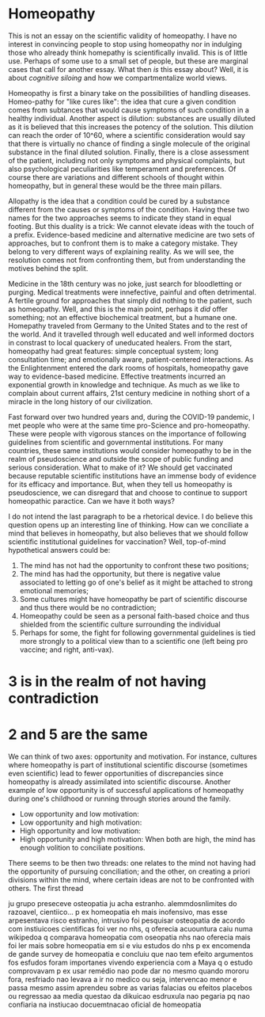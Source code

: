 # Homeopathy

This is not an essay on the scientific validity of homeopathy. I have no interest in convincing people to stop using homeopathy nor in indulging those who already think homepathy is scientifically invalid. This is of little use. Perhaps of some use to a small set of people, but these are marginal cases that call for another essay. What then _is_ this essay about? Well, it is about _cognitive siloing_ and how we compartmentalize world views. 

Homeopathy is first a binary take on the possibilities of handling diseases. Homeo-pathy for "like cures like": the idea that cure a given condition comes from subtances that would cause symptoms of such condition in a healthy individual. Another aspect is dilution: substances are usually diluted as it is believed that this increases the potency of the solution. This dilution can reach the order of 10^60, where a scientific consideration would say that there is virtually no chance of finding a single molecule of the original substance in the final diluted solution. Finally, there is a close assessment of the patient, including not only symptoms and physical complaints, but also psychological peculiarities like temperament and preferences. Of course there are variations and different schools of thought within homeopathy, but in general these would be the three main pillars.

Allopathy is the idea that a condition could be cured by a substance different from the causes or symptoms of the condition. Having these two names for the two approaches seems to indicate they stand in equal footing. But this duality is a trick: We cannot elevate ideas with the touch of a prefix. Evidence-based medicine and alternative medicine are two sets of approaches, but to confront them is to make a category mistake. They belong to very different ways of explaining reality. As we will see, the resolution comes not from confronting them, but from understanding the motives behind the split. 

Medicine in the 18th century was no joke, just search for bloodletting or purging. Medical treatments were innefective, painful and often detrimental. A fertile ground for approaches that simply did nothing to the patient, such as homeopathy. Well, and this is the main point, perhaps it _did_ offer something; not an effective biochemical treatment, but a humane one. Homepathy traveled from Germany to the United States and to the rest of the world. And it travelled through well educated and well informed doctors in constrast to local quackery of uneducated healers. From the start, homeopathy had great features: simple conceptual system; long consultation time; and emotionally aware, patient-centered interactions. As the Enlightenment entered the dark rooms of hospitals, homeopathy gave way to evidence-based medicine. Effective treatments incurred an exponential growth in knowledge and technique. As much as we like  to complain about current affairs, 21st century medicine in nothing short of a miracle in the long history of our civilization.

Fast forward over two hundred years and, during the COVID-19 pandemic, I met people who were at the same time pro-Science and pro-homeopathy. These were people with vigorous stances on the importance of following guidelines from scientific and governmental institutions. For many countries, these same institutions would consider homeopathy to be in the realm of pseudoscience and outside the scope of public funding and serious consideration. What to make of it? We should get vaccinated because reputable scientific institutions have an immense body of evidence for its efficacy and importance. But, when they tell us homeopathy is pseudoscience, we can disregard that and choose to continue to support homeopathic paractice. Can we have it both ways?

I do not intend the last paragraph to be a rhetorical device. I do believe this question opens up an interesting line of thinking. How can we conciliate a mind that believes in homeopathy, but also believes that we should follow scientific institutional guidelines for vaccination? Well, top-of-mind hypothetical answers could be:
1) The mind has not had the opportunity to confront these two positions;
2) The mind has had the opportunity, but there is negative value associated to letting go of one's belief as it might be attached to strong emotional memories;
3) Some cultures might have homeopathy be part of scientific discourse and thus there would be no contradiction;
4) Homeopathy could be seen as a personal faith-based choice and thus shielded from the scientific culture surrounding the individual
5) Perhaps for some, the fight for following governmental guidelines is tied more strongly to a political view than to a scientific one (left being pro vaccine; and right, anti-vax).

# 3 is in the realm of not having contradiction
# 2 and 5 are the same

We can think of two axes: opportunity and motivation. For instance, cultures where homeopathy is part of institutional scientific discourse (sometimes even scientific) lead to fewer opportunities of discrepancies since homeopathy is already assimilated into scientific discourse. Another example of low opportunity is of successful applications of homeopathy during one's childhood or running through stories around the family. 


- Low opportunity and low motivation: 
- Low opportunity and high motivation: 
- High opportunity and low motivation:
- High opportunity and high motivation: When both are high, the mind has enough volition to conciliate positions. 


There seems to be then two threads: one relates to the mind not having had the opportunity of pursuing conciliation; and the other, on creating a priori divisions within the mind, where certain ideas are not to be confronted with others. The first thread 



ju
grupo preseceve osteopatia 
ju acha estranho. alemmdosnlimites do razoavel, cientiico...
p ex homeopatia eh mais inofensivo, mas esse arpesentava risco estranho, intrusivo
foi pesquisar osteopatia de acordo com instiuicoes cientificas
foi ver no nhs, q oferecia acuountura 
caiu numa wikipedoa q comparava homeopatia com oseopatia 
nhs nao oferecia mais
foi ler mais sobre homeopatia em si e viu estudos do nhs 
p ex encomenda de gande survey de homeopatia e concluiu que nao tem efeito 
argumentos fos esfudos foram importanes
vivendo experiencia com a Maya q o estudo comprovavam
p ex usar remédio nao pode dar no mesmo 
quando mororu fora, resfriado nao levava a ir no medico 
ou seja, intervencao menor e passa mesmo assim
aprendeu sobre as varias falacias ou efeitos placebos ou regressao aa media 
questao da dikuicao esdruxula nao pegaria pq nao confiaria na instiucao docuemtnacao oficial de homeopatia
 






